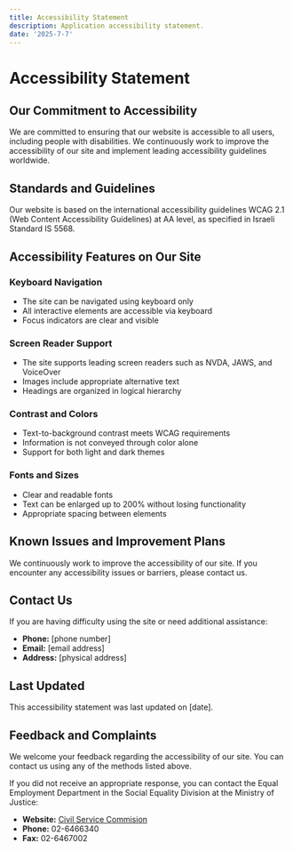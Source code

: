 ```yaml
---
title: Accessibility Statement
description: Application accessibility statement.
date: '2025-7-7'
---
```


# Accessibility Statement

## Our Commitment to Accessibility

We are committed to ensuring that our website is accessible to all users, including people with disabilities. We continuously work to improve the accessibility of our site and implement leading accessibility guidelines worldwide.

## Standards and Guidelines

Our website is based on the international accessibility guidelines WCAG 2.1 (Web Content Accessibility Guidelines) at AA level, as specified in Israeli Standard IS 5568.

## Accessibility Features on Our Site

### Keyboard Navigation
- The site can be navigated using keyboard only
- All interactive elements are accessible via keyboard
- Focus indicators are clear and visible

### Screen Reader Support
- The site supports leading screen readers such as NVDA, JAWS, and VoiceOver
- Images include appropriate alternative text
- Headings are organized in logical hierarchy

### Contrast and Colors
- Text-to-background contrast meets WCAG requirements
- Information is not conveyed through color alone
- Support for both light and dark themes

### Fonts and Sizes
- Clear and readable fonts
- Text can be enlarged up to 200% without losing functionality
- Appropriate spacing between elements

## Known Issues and Improvement Plans

We continuously work to improve the accessibility of our site. If you encounter any accessibility issues or barriers, please contact us.

## Contact Us

If you are having difficulty using the site or need additional assistance:

- **Phone:** [phone number]
- **Email:** [email address]
- **Address:** [physical address]

## Last Updated

This accessibility statement was last updated on [date].

## Feedback and Complaints

We welcome your feedback regarding the accessibility of our site. You can contact us using any of the methods listed above.

If you did not receive an appropriate response, you can contact the Equal Employment Department in the Social Equality Division at the Ministry of Justice:

- **Website:** [Civil Service Commision](https://www.gov.il/en/departments/civil_service_commission)
- **Phone:** 02-6466340
- **Fax:** 02-6467002
